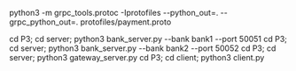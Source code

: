 python3 -m grpc_tools.protoc -Iprotofiles --python_out=. --grpc_python_out=. protofiles/payment.proto

cd P3; cd server; python3 bank_server.py --bank bank1 --port 50051
cd P3; cd server; python3 bank_server.py --bank bank2 --port 50052
cd P3; cd server; python3 gateway_server.py
cd P3; cd client; python3 client.py
```
